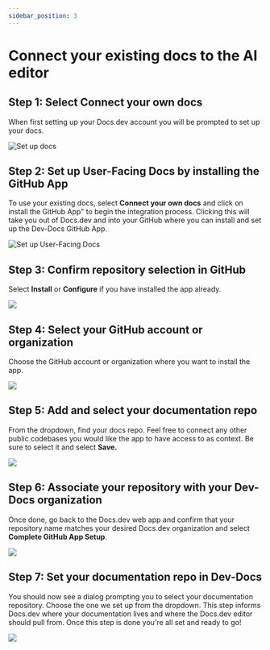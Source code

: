 ```yaml
---
sidebar_position: 3
---
```




# Connect your existing docs to the AI editor

## Step 1: Select **Connect your own docs**

When first setting up your Docs.dev account you will be prompted to set up your docs.

![Set up docs](/img/connect_the_starter_template_to_the_ai_editor/step_8.png)

## Step 2: Set up User-Facing Docs by installing the GitHub App

To use your existing docs, select **Connect your own docs** and click on install the GitHub App" to begin the integration process. Clicking this will take you out of Docs.dev and into your GitHub where you can install and set up the Dev-Docs GitHub App.

![Set up User-Facing Docs](/img/connect_the_starter_template_to_the_ai_editor/step_11.png)

## Step 3: Confirm repository selection in GitHub

Select **Install** or **Configure** if you have installed the app already.

![](/img/connect_the_starter_template_to_the_ai_editor/step_13.png)

## Step 4: Select your GitHub account or organization

Choose the GitHub account or organization where you want to install the app.

![](/img/connect_the_starter_template_to_the_ai_editor/step_16.png)

## Step 5: Add and select your documentation repo

From the dropdown, find your docs repo. Feel free to connect any other public codebases you would like the app to have access to as context. Be sure to select it and select **Save.**

![](/img/connect_the_starter_template_to_the_ai_editor/step_17.png)

## Step 6: Associate your repository with your Dev-Docs organization

Once done, go back to the Docs.dev web app and confirm that your repository name matches your desired Docs.dev organization and select **Complete GitHub App Setup**.

![](/img/connect_the_starter_template_to_the_ai_editor/step_22.png)

## Step 7: Set your documentation repo in Dev-Docs

You should now see a dialog prompting you to select your documentation repository. Choose the one we set up from the dropdown. This step informs Docs.dev where your documentation lives and where the Docs.dev editor should pull from. Once this step is done you're all set and ready to go!

![](/img/connect_the_starter_template_to_the_ai_editor/step_25.png)
